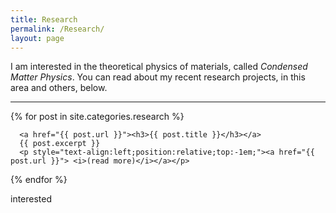 ```yaml
---
title: Research
permalink: /Research/
layout: page
---
```


I am interested in the theoretical physics of materials, called *Condensed Matter Physics*.  You can read about my recent research projects, in this area and others, below.

---

<div>
  {% for post in site.categories.research %}

      <a href="{{ post.url }}"><h3>{{ post.title }}</h3></a>
      {{ post.excerpt }}
      <p style="text-align:left;position:relative;top:-1em;"><a href="{{ post.url }}"> <i>(read more)</i></a></p>
  {% endfor %}
</div>

interested
